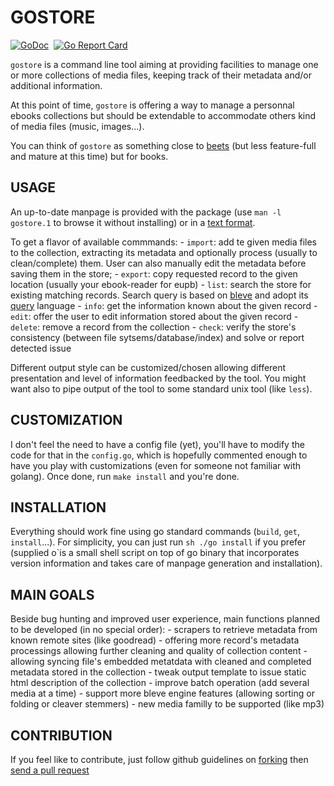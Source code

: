 # GOSTORE

[![GoDoc](https://godoc.org/github.com/pirmd/gostore?status.svg)](https://godoc.org/github.com/pirmd/gostore)&nbsp; 
[![Go Report Card](https://goreportcard.com/badge/github.com/pirmd/gostore)](https://goreportcard.com/report/github.com/pirmd/gostore)&nbsp;

`gostore` is a command line tool aiming at providing facilities to manage one
or more collections of media files, keeping track of their metadata and/or
additional information.

At this point of time, `gostore` is offering a way to manage a personnal ebooks
collections but should be extendable to accommodate others kind of media files
(music, images...).

You can think of `gostore` as something close to [beets](http://beets.io/) (but
less feature-full and mature at this time) but for books.


## USAGE
An up-to-date manpage is provided with the package (use `man -l gostore.1` to
browse it without installing) or in a [text format](./gostore.md).

To get a flavor of available commmands:
    - `import`: add te given media files to the collection, extracting its
      metadata and optionally process (usually to clean/complete) them. User
      can also manually edit the metadata before saving them in the store;
    - `export`: copy requested record to the given location (usually your
      ebook-reader for eupb)
    - `list`: search the store for existing matching records. Search query is
      based on [bleve](https://blevesearch.com/) and adopt its
      [query](https://blevesearch.com/docs/Query-String-Query/) language
    - `info`: get the information known about the given record
    - `edit`: offer the user to edit information stored about the given
      record
    - `delete`: remove a record from the collection
    - `check`: verify the store's consistency (between file
      sytsems/database/index) and solve or report detected issue

Different output style can be customized/chosen allowing different
presentation and level of information feedbacked by the tool. You might want
also to pipe output of the tool to some standard unix tool (like `less`).

## CUSTOMIZATION
I don't feel the need to have a config file (yet), you'll have to modify the
code for that in the `config.go`, which is hopefully commented enough to have
you play with customizations (even for someone not familiar with golang).
Once done, run `make install` and you're done.

## INSTALLATION
Everything should work fine using go standard commands (`build`, `get`,
`install`...). For simplicity, you can just run `sh ./go install` if you prefer
(supplied o`is a small shell script on top of go binary that incorporates
version information and takes care of manpage generation and installation).

## MAIN GOALS
Beside bug hunting and improved user experience, main functions planned to be
developed (in no special order):
    - scrapers to retrieve metadata from known remote sites (like goodread)
    - offering more record's metadata processings allowing further cleaning and
      quality of collection content 
    - allowing syncing file's embedded metatdata with cleaned and completed
      metadata stored in the collection
    - tweak output template to issue static html description of the collection
    - improve batch operation (add several media at a time)
    - support more bleve engine features (allowing sorting or folding or
      cleaver stemmers)
    - new media familly to be supported (like mp3)

## CONTRIBUTION
If you feel like to contribute, just follow github guidelines on
[forking](https://help.github.com/articles/fork-a-repo/) then [send a pull
request](https://help.github.com/articles/creating-a-pull-request/)

[modeline]: # ( vim: set fenc=utf-8 spell spl=en: )
